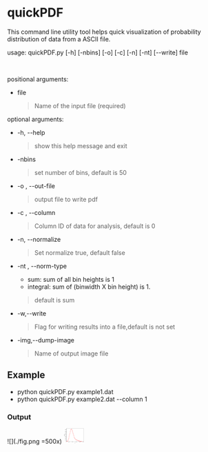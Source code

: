 # quickPDF 

This command line utility tool helps quick visualization of probability distribution 
of data from a ASCII file.     <br />



usage: quickPDF.py [-h] [-nbins] [-o] [-c] [-n] [-nt] [--write] file  <br />  

<br />

positional arguments:   <br />
+ file 
    > Name of the input file (required)   <br />

optional arguments:   <br />
+  -h, --help          
    > show this help message and exit   <br />
+  -nbins              
    > set number of bins, default is 50   <br />
+  -o , --out-file     
    > output file to write pdf  <br />
+  -c , --column       
    > Column ID of data for analysis, default is 0
+  -n, --normalize     
    > Set normalize true, default false
+  -nt , --norm-type   
    + sum: sum of all bin heights is 1
    + integral: sum of (binwidth X bin height) is 1.
    > default is sum
+ -w,--write            
    > Flag for writing results into a file,default is not set 

+ -img,--dump-image            
    > Name of output image file  

## Example

+ python quickPDF.py example1.dat  
+ python quickPDF.py example2.dat --column 1 

### Output 
![](./fig.png =500x) 
<img src="./fig.png" width="48">

